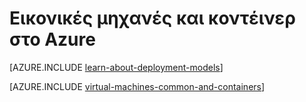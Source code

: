 <properties
    pageTitle="Εικονικές μηχανές και κοντέινερ | Microsoft Azure"
    description="Περιγράφει εικονικές μηχανές, Docker και Linux κοντέινερ και τη χρήση τους σε ομάδες κάθε στο Azure, συμπεριλαμβανομένου του πλεονεκτήματα κάθε σενάρια όπου κάθε προσέγγιση λειτουργεί πολύ καλά."
    services="virtual-machines-windows"
    documentationCenter="virtual-machines"
    authors="squillace"
    manager="timlt"
    tags="azure-resource-manager,azure-service-management"
/>


<tags
    ms.service="virtual-machines-windows"
    ms.devlang="na"
    ms.topic="article"
    ms.tgt_pltfrm="vm-windows"
    ms.workload="infrastructure"
    ms.date="08/23/2016"
    ms.author="rasquill"
/>


# <a name="virtual-machines-and-containers-in-azure"></a>Εικονικές μηχανές και κοντέινερ στο Azure

[AZURE.INCLUDE [learn-about-deployment-models](../../includes/learn-about-deployment-models-both-include.md)]

[AZURE.INCLUDE [virtual-machines-common-and-containers](../../includes/virtual-machines-common-containers.md)]
